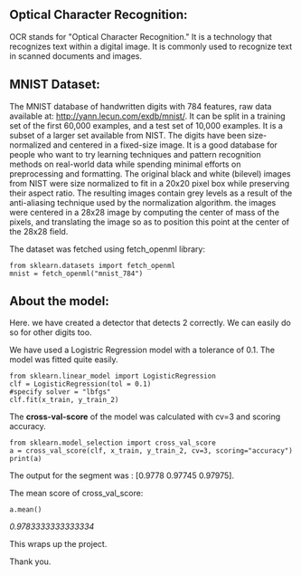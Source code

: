## Optical Character Recognition: ##
OCR stands for "Optical Character Recognition." It is a technology that recognizes text within a digital image. It is commonly used to recognize text in scanned documents and images.

## MNIST Dataset: ##
The MNIST database of handwritten digits with 784 features, raw data available at: http://yann.lecun.com/exdb/mnist/. It can be split in a training set of the first 60,000 examples, and a test set of 10,000 examples. It is a subset of a larger set available from NIST. The digits have been size-normalized and centered in a fixed-size image. It is a good database for people who want to try learning techniques and pattern recognition methods on real-world data while spending minimal efforts on preprocessing and formatting. The original black and white (bilevel) images from NIST were size normalized to fit in a 20x20 pixel box while preserving their aspect ratio. The resulting images contain grey levels as a result of the anti-aliasing technique used by the normalization algorithm. the images were centered in a 28x28 image by computing the center of mass of the pixels, and translating the image so as to position this point at the center of the 28x28 field.

The dataset was fetched using fetch_openml library:
```
from sklearn.datasets import fetch_openml
mnist = fetch_openml("mnist_784")
```

## About the model: ##
Here. we have created a detector that detects 2 correctly. We can easily do so for other digits too.

We have used a Logistric Regression model with a tolerance of 0.1. The model was fitted quite easily.
```
from sklearn.linear_model import LogisticRegression
clf = LogisticRegression(tol = 0.1)
#specify solver = "lbfgs"
clf.fit(x_train, y_train_2)
```
The **cross-val-score** of the model was calculated with cv=3 and scoring accuracy. 
```
from sklearn.model_selection import cross_val_score
a = cross_val_score(clf, x_train, y_train_2, cv=3, scoring="accuracy")
print(a)
```
The output for the segment was : [0.9778  0.97745 0.97975].

The mean score of cross_val_score:
```
a.mean()
```
_0.9783333333333334_

This wraps up the project.

Thank you.


